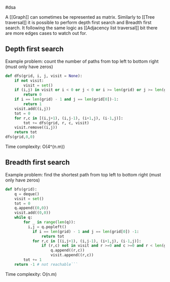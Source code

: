 #dsa

A [[Graph]] can sometimes be represented as matrix. Similarly to [[Tree traversal]] it is possible to perform depth first search and Breadth first search. It following the same logic as [[Adjacency list traversal]] bit there are more edges cases to watch out for.

## Depth first search

Example problem: count the number of paths from top left to bottom right (must only have zeros)

```python
def dfs(grid, i, j, visit = None):
    if not visit:
        visit = set()
    if (i,j) in visit or i < 0 or j < 0 or i >= len(grid) or j >= len(grid[0]):
        return 0
    if i == len(grid) - 1 and j == len(grid[0])-1:
        return 1
    visit.add((i,j))
    tot = 0
    for r,c in [(i,j+1), (i,j-1), (i+1,j), (i-1,j)]:
        tot += dfs(grid, r, c, visit)
    visit.remove((i,j))
    return tot
dfs(grid,0,0)
```

Time complexity: O(4^(n.m))

## Breadth first search

Example problem: find the shortest path from top left to bottom right (must only have zeros)

````python
def bfs(grid):
    q = deque()
    visit = set()
    tot = 0
    q.append((0,0))
    visit.add((0,0))
    while q:
        for _ in range(len(q)):
          i,j = q.popleft()
            if i == len(grid) - 1 and j == len(grid[0]) -1:
                return tot
            for r,c in [(i,j+1), (i,j-1), (i+1,j), (i-1,j)]:
                if (r,c) not in visit and r >=0 and c >=0 and r < len(grid) and c < len(grid[0]):
                    q.append((r,c))
                    visit.append((r,c))
        tot += 1
    return -1 # not reachable```
````

Time complexity: O(n.m)
